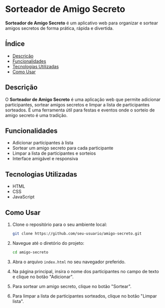 # Sorteador de Amigo Secreto

**Sorteador de Amigo Secreto** é um aplicativo web para organizar e sortear amigos secretos de forma prática, rápida e divertida.

## Índice

- [Descrição](#descrição)
- [Funcionalidades](#funcionalidades)
- [Tecnologias Utilizadas](#tecnologias-utilizadas)
- [Como Usar](#como-usar)

## Descrição

O **Sorteador de Amigo Secreto** é uma aplicação web que permite adicionar participantes, sortear amigos secretos e limpar a lista de participantes sorteados. É uma ferramenta útil para festas e eventos onde o sorteio de amigo secreto é uma tradição.

## Funcionalidades

- Adicionar participantes à lista
- Sortear um amigo secreto para cada participante
- Limpar a lista de participantes e sorteios
- Interface amigável e responsiva

## Tecnologias Utilizadas

- HTML
- CSS
- JavaScript

## Como Usar

1. Clone o repositório para o seu ambiente local:
    ```sh
    git clone https://github.com/seu-usuario/amigo-secreto.git
    ```

2. Navegue até o diretório do projeto:
    ```sh
    cd amigo-secreto
    ```

3. Abra o arquivo `index.html` no seu navegador preferido.

4. Na página principal, insira o nome dos participantes no campo de texto e clique no botão "Adicionar".

5. Para sortear um amigo secreto, clique no botão "Sortear".

6. Para limpar a lista de participantes sorteados, clique no botão "Limpar lista".